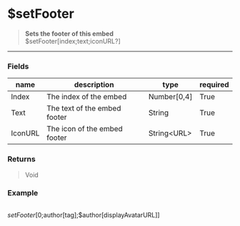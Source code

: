 # **$setFooter**
> **Sets the footer of this embed** <br/>
> $setFooter[index;text;iconURL?]
- - -

### Fields
| name | description | type | required |
|------|-------------|------|----------|
| Index | The index of the embed | Number[0,4] | True |
| Text | The text of the embed footer | String | True |
| IconURL | The icon of the embed footer | String&lt;URL&gt; | True |

### Returns
> Void

### Example
> ```php
$setFooter[0;$author[tag];$author[displayAvatarURL]]
```